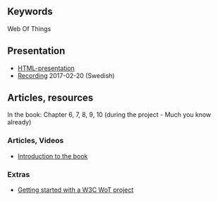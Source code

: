 ## Keywords
Web Of Things

## Presentation
- [HTML-presentation](https://rawgit.com/1dv527/syllabus/master/lectures/04/index.html#/)
- [Recording](https://youtu.be/VyW3UU1DROg) 2017-02-20 (Swedish)

## Articles, resources
In the book: Chapter 6, 7, 8, 9, 10 (during the project - Much you know already)

### Articles, Videos
- [Introduction to the book](https://www.youtube.com/watch?v=FdqA4QyWuPY)


### Extras
- [Getting started with a W3C WoT project](https://www.youtube.com/watch?v=xgkglOZiF9M)
